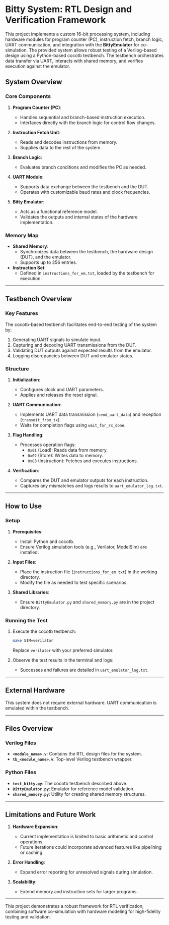 # Bitty System: RTL Design and Verification Framework

This project implements a custom 16-bit processing system, including hardware modules for program counter (PC), instruction fetch, branch logic, UART communication, and integration with the **BittyEmulator** for co-simulation. The provided system allows robust testing of a Verilog-based design using a Python-based cocotb testbench. The testbench orchestrates data transfer via UART, interacts with shared memory, and verifies execution against the emulator.

## System Overview

### Core Components

1. **Program Counter (PC)**:
   - Handles sequential and branch-based instruction execution.
   - Interfaces directly with the branch logic for control flow changes.

2. **Instruction Fetch Unit**:
   - Reads and decodes instructions from memory.
   - Supplies data to the rest of the system.

3. **Branch Logic**:
   - Evaluates branch conditions and modifies the PC as needed.

4. **UART Module**:
   - Supports data exchange between the testbench and the DUT.
   - Operates with customizable baud rates and clock frequencies.

5. **Bitty Emulator**:
   - Acts as a functional reference model.
   - Validates the outputs and internal states of the hardware implementation.

### Memory Map
- **Shared Memory**:
  - Synchronizes data between the testbench, the hardware design (DUT), and the emulator.
  - Supports up to 256 entries.
- **Instruction Set**:
  - Defined in `instructions_for_em.txt`, loaded by the testbench for execution.

---

## Testbench Overview

### Key Features
The cocotb-based testbench facilitates end-to-end testing of the system by:
1. Generating UART signals to simulate input.
2. Capturing and decoding UART transmissions from the DUT.
3. Validating DUT outputs against expected results from the emulator.
4. Logging discrepancies between DUT and emulator states.

### Structure
1. **Initialization**:
   - Configures clock and UART parameters.
   - Applies and releases the reset signal.

2. **UART Communication**:
   - Implements UART data transmission (`send_uart_data`) and reception (`transmit_from_tx`).
   - Waits for completion flags using `wait_for_rx_done`.

3. **Flag Handling**:
   - Processes operation flags:
     - `0x01` (Load): Reads data from memory.
     - `0x02` (Store): Writes data to memory.
     - `0x03` (Instruction): Fetches and executes instructions.

4. **Verification**:
   - Compares the DUT and emulator outputs for each instruction.
   - Captures any mismatches and logs results to `uart_emulator_log.txt`.

---

## How to Use

### Setup
1. **Prerequisites**:
   - Install Python and cocotb.
   - Ensure Verilog simulation tools (e.g., Verilator, ModelSim) are installed.

2. **Input Files**:
   - Place the instruction file (`instructions_for_em.txt`) in the working directory.
   - Modify the file as needed to test specific scenarios.

3. **Shared Libraries**:
   - Ensure `BittyEmulator.py` and `shared_memory.py` are in the project directory.

### Running the Test
1. Execute the cocotb testbench:
   ```bash
   make SIM=verilator
   ```
   Replace `verilator` with your preferred simulator.

2. Observe the test results in the terminal and logs:
   - Successes and failures are detailed in `uart_emulator_log.txt`.

---

## External Hardware

This system does not require external hardware. UART communication is emulated within the testbench.

---

## Files Overview

### Verilog Files
- **`<module_name>.v`**: Contains the RTL design files for the system.
- **`tb_<module_name>.v`**: Top-level Verilog testbench wrapper.

### Python Files
- **`test_bitty.py`**: The cocotb testbench described above.
- **`BittyEmulator.py`**: Emulator for reference model validation.
- **`shared_memory.py`**: Utility for creating shared memory structures.

---

## Limitations and Future Work
1. **Hardware Expansion**:
   - Current implementation is limited to basic arithmetic and control operations.
   - Future iterations could incorporate advanced features like pipelining or caching.

2. **Error Handling**:
   - Expand error reporting for unresolved signals during simulation.

3. **Scalability**:
   - Extend memory and instruction sets for larger programs.

--- 

This project demonstrates a robust framework for RTL verification, combining software co-simulation with hardware modeling for high-fidelity testing and validation.
